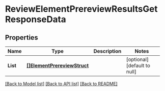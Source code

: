 # ReviewElementPrereviewResultsGetResponseData

## Properties
Name | Type | Description | Notes
------------ | ------------- | ------------- | -------------
**List** | [**[]ElementPrereviewStruct**](element_prereview_struct.md) |  | [optional] [default to null]

[[Back to Model list]](../README.md#documentation-for-models) [[Back to API list]](../README.md#documentation-for-api-endpoints) [[Back to README]](../README.md)


